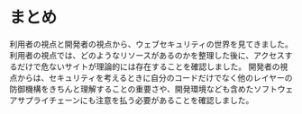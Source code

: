 # まとめ

利用者の視点と開発者の視点から、ウェブセキュリティの世界を見てきました。
利用者の視点では、どのようなリソースがあるのかを整理した後に、アクセスするだけで危ないサイトが理論的には存在することを確認しました。
開発者の視点からは、セキュリティを考えるときに自分のコードだけでなく他のレイヤーの防御機構をきちんと理解することの重要さや、開発環境なども含めたソフトウェアサプライチェーンにも注意を払う必要があることを確認しました。
